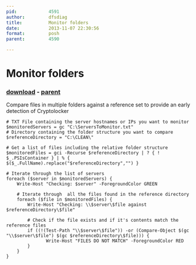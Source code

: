 ```yaml
---
pid:            4591
author:         dfsdiag
title:          Monitor folders
date:           2013-11-07 22:30:56
format:         posh
parent:         4590

---
```


# Monitor folders

### [download](Scripts\4591.ps1) - [parent](Scripts\4590.md)

Compare files in multiple folders against a reference set to provide an early detection of Cryptolocker

```posh
# TXT File containing the server hostnames or IPs you want to monitor
$monitoredServers = gc "C:\ServersToMonitor.txt"
# Directory containing the folder structure you want to compare
$referenceDirectory = "C:\CLEAN\"

# Get a list of files including the relative folder structure
$monitoredFiles = gci -Recurse $referenceDirectory | ? { ! $_.PSIsContainer } | % { $($_.FullName).replace("$referenceDirectory","") }

# Iterate through the list of servers
foreach ($server in $monitoredServers) {
    Write-Host "Checking: $server" -ForegroundColor GREEN
    
    # Iterate through  all the files found in the reference directory
    foreach ($file in $monitoredFiles) {
        Write-Host "Checking: \\$server\$file against $referenceDirectory\$file"
        
        # Check if the file exists and if it's contents match the reference files
        if ((!(Test-Path "\\$server\$file")) -or (Compare-Object $(gc "\\$server\$file") $(gc $referenceDirectory\$file))) {
               Write-Host "FILES DO NOT MATCH" -ForegroundColor RED
        }
    }
}
```
